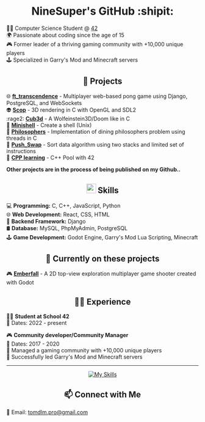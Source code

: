 <h1 align="center">NineSuper's GitHub :shipit: </h1>

👨‍💻 Computer Science Student @ [42](https://42.fr/)<br/>
🌍 Passionate about coding since the age of 15<br/>
🎮 Former leader of a thriving gaming community with +10,000 unique players<br/>
🕹️ Specialized in Garry's Mod and Minecraft servers<br/>

<h2 align="center">🚀 Projects</h2>

🌐 **[ft_transcendence](https://github.com/lcssbrs/ft_transcendence/tree/tom)** - Multiplayer web-based pong game using Django, PostgreSQL, and WebSockets </br>
👽 **[Scop](https://github.com/NineSuper/Scop)** - 3D rendering in C with OpenGL and SDL2</br>
:rage2: **[Cub3d](https://github.com/NineSuper/Cub3D)** - A Wolfeinstein3D/Doom like in C</br>
🐚 **[Minishell](https://github.com/NineSuper/Minishell)** - Create a shell (Unix)</br>
🧠 **[Philosophers](https://github.com/NineSuper/philosophers)** - Implementation of dining philosophers problem using threads in C</br>
🔄 **[Push_Swap](https://github.com/NineSuper/push_swap)** - Sort data algorithm using two stacks and limited set of instructions</br>
📘 **[CPP learning](https://github.com/NineSuper/CPP-module)** - C++ Pool with 42</br>

**Other projects are in the process of being published on my Github..**

<h2 align="center"><img src="https://media2.giphy.com/media/QssGEmpkyEOhBCb7e1/giphy.gif?cid=ecf05e47a0n3gi1bfqntqmob8g9aid1oyj2wr3ds3mg700bl&rid=giphy.gif" width ="25"> Skills</h2>

💻 **Programming:** C, C++, JavaScript, Python</br>
🌐 **Web Development:** React, CSS, HTML</br>
🐍 **Backend Framework:** Django </br>
🛢️ **Database:** MySQL, PhpMyAdmin, PostgreSQL</br>
🕹️ **Game Development:** Godot Engine, Garry's Mod Lua Scripting, Minecraft</br>

<h2 align="center">🐛 Currently on these projects</h2>

🎮 **[Emberfall](https://github.com/NineSuper/Emberfall)** - A 2D top-view exploration multiplayer game shooter created with Godot</br>

<h2 align="center">👨‍💼 Experience</h2>

👨‍💻 **Student at School 42**</br>
  📆 Dates: 2022 - present</br>
  
🎮 **Community developer/Community Manager**</br>
  📆 Dates: 2017 - 2020</br>
  📌 Managed a gaming community with +10,000 unique players</br>
  🚀 Successfully led Garry's Mod and Minecraft servers</br>

---
<p align="center">
    <a href="https://skillicons.dev">
        <img src="https://skillicons.dev/icons?i=c,cpp,py,html,css,js,react,docker,django,mysql,postgres,godot,lua,github&perline=6" alt="My Skills">
    </a>
</p>
<h2 align="center">📫 Connect with Me </h2>

📧 Email: tomdlm.pro@gmail.com
